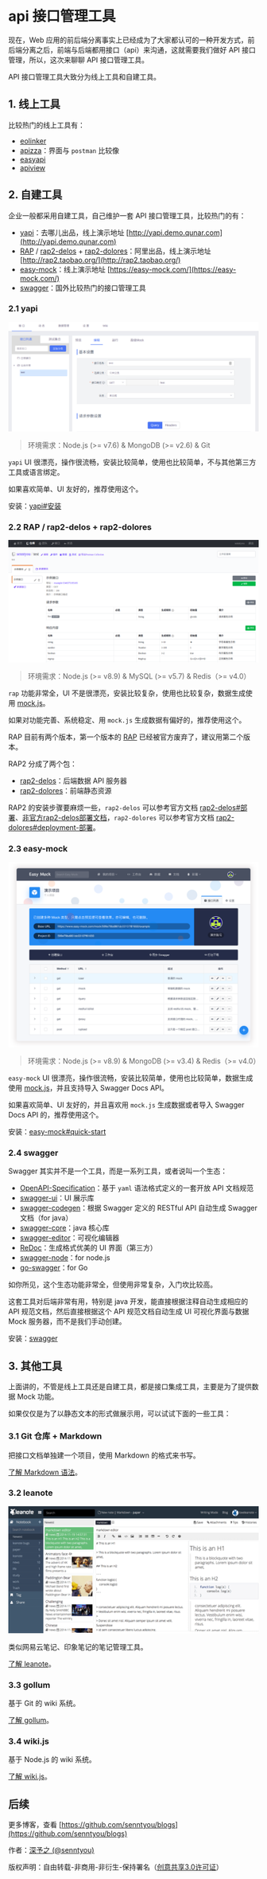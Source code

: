 # api 接口管理工具

现在，Web 应用的前后端分离事实上已经成为了大家都认可的一种开发方式，前后端分离之后，前端与后端都用接口（api）来沟通，这就需要我们做好 API 接口管理，所以，这次来聊聊 API 接口管理工具。

API 接口管理工具大致分为线上工具和自建工具。

## 1. 线上工具

比较热门的线上工具有：
 
- [eolinker](https://www.eolinker.com)
- [apizza](https://apizza.net)：界面与 `postman` 比较像
- [easyapi](https://www.easyapi.com/)
- [apiview](https://apiview.com/)

## 2. 自建工具

企业一般都采用自建工具，自己维护一套 API 接口管理工具，比较热门的有：

- [yapi](https://github.com/YMFE/yapi)：去哪儿出品，线上演示地址 [http://yapi.demo.qunar.com](http://yapi.demo.qunar.com)
- [RAP](https://github.com/thx/RAP) / [rap2-delos](https://github.com/thx/rap2-delos) + [rap2-dolores](https://github.com/thx/rap2-dolores)：阿里出品，线上演示地址 [http://rap2.taobao.org/](http://rap2.taobao.org/)
- [easy-mock](https://github.com/easy-mock/easy-mock)：线上演示地址 [https://easy-mock.com/](https://easy-mock.com/)
- [swagger](https://swagger.io/)：国外比较热门的接口管理工具

### 2.1 yapi

![](../images/37.png)

> 环境需求：Node.js (>= v7.6) & MongoDB (>= v2.6) & Git

`yapi` UI 很漂亮，操作很流畅，安装比较简单，使用也比较简单，不与其他第三方工具或语言绑定。

如果喜欢简单、UI 友好的，推荐使用这个。

安装：[yapi#安装](https://github.com/YMFE/yapi#%E5%AE%89%E8%A3%85)

### 2.2 RAP / rap2-delos + rap2-dolores

![](../images/36.png)

> 环境需求：Node.js (>= v8.9) & MySQL (>= v5.7) & Redis（>= v4.0）

`rap` 功能非常全，UI 不是很漂亮，安装比较复杂，使用也比较复杂，数据生成使用 [mock.js](https://github.com/nuysoft/Mock)。

如果对功能完善、系统稳定、用 `mock.js` 生成数据有偏好的，推荐使用这个。

RAP 目前有两个版本，第一个版本的 [RAP](https://github.com/thx/RAP) 已经被官方废弃了，建议用第二个版本。

RAP2 分成了两个包：

- [rap2-delos](https://github.com/thx/rap2-delos)：后端数据 API 服务器
- [rap2-dolores](https://github.com/thx/rap2-dolores)：前端静态资源

RAP2 的安装步骤要麻烦一些，`rap2-delos` 可以参考官方文档 [rap2-delos#部署](https://github.com/thx/rap2-delos#%E9%83%A8%E7%BD%B2)、[非官方rap2-delos部署文档](https://github.com/thx/rap2-delos/issues/119)，`rap2-dolores` 可以参考官方文档 [rap2-dolores#deployment-部署](https://github.com/thx/rap2-dolores#deployment-%E9%83%A8%E7%BD%B2)。

### 2.3 easy-mock

![](../images/35.png)

> 环境需求：Node.js (>= v8.9) & MongoDB (>= v3.4) & Redis（>= v4.0）

`easy-mock` UI 很漂亮，操作很流畅，安装比较简单，使用也比较简单，数据生成使用 [mock.js](https://github.com/nuysoft/Mock)，并且支持导入 Swagger Docs API。

如果喜欢简单、UI 友好的，并且喜欢用 `mock.js` 生成数据或者导入 Swagger Docs API 的，推荐使用这个。

安装：[easy-mock#quick-start](https://github.com/easy-mock/easy-mock#quick-start)

### 2.4 swagger

Swagger 其实并不是一个工具，而是一系列工具，或者说叫一个生态：

- [OpenAPI-Specification](https://github.com/OAI/OpenAPI-Specification)：基于 `yaml` 语法格式定义的一套开放 API 文档规范
- [swagger-ui](https://github.com/swagger-api/swagger-ui)：UI 展示库
- [swagger-codegen](https://github.com/swagger-api/swagger-codegen)：根据 Swagger 定义的 RESTful API 自动生成 Swagger 文档（for java）
- [swagger-core](https://github.com/swagger-api/swagger-core)：java 核心库
- [swagger-editor](https://github.com/swagger-api/swagger-editor)：可视化编辑器
- [ReDoc](https://github.com/Rebilly/ReDoc)：生成格式优美的 UI 界面（第三方）
- [swagger-node](https://github.com/swagger-api/swagger-node)：for node.js
- [go-swagger](https://github.com/go-swagger/go-swagger)：for Go

如你所见，这个生态功能非常全，但使用非常复杂，入门坎比较高。

这套工具对后端非常有用，特别是 java 开发，能直接根据注释自动生成相应的 API 规范文档，然后直接根据这个 API 规范文档自动生成 UI 可视化界面与数据 Mock 服务器，而不是我们手动创建。

安装：[swagger](https://swagger.io/)

## 3. 其他工具

上面讲的，不管是线上工具还是自建工具，都是接口集成工具，主要是为了提供数据 Mock 功能。

如果仅仅是为了以静态文本的形式做展示用，可以试试下面的一些工具：

### 3.1 Git 仓库 + Markdown

把接口文档单独建一个项目，使用 Markdown 的格式来书写。

[了解 Markdown 语法](https://daringfireball.net/projects/markdown/)。

### 3.2 leanote

![](../images/38.png)

类似网易云笔记、印象笔记的笔记管理工具。

[了解 leanote](https://github.com/leanote/leanote)。

### 3.3 gollum

基于 Git 的 wiki 系统。

[了解 gollum](https://github.com/gollum/gollum)。

### 3.4 wiki.js

基于 Node.js 的 wiki 系统。

[了解 wiki.js](https://github.com/Requarks/wiki)。

## 后续

更多博客，查看 [https://github.com/senntyou/blogs](https://github.com/senntyou/blogs)

作者：[深予之 (@senntyou)](https://github.com/senntyou)

版权声明：自由转载-非商用-非衍生-保持署名（[创意共享3.0许可证](https://creativecommons.org/licenses/by-nc-nd/3.0/deed.zh)）
